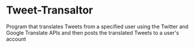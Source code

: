 # Tweet-Transaltor
Program that translates Tweets from a specified user using the Twitter and Google Translate APIs and then posts the translated Tweets to a user's account
